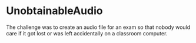 # UnobtainableAudio

The challenge was to create an audio file for an exam so that nobody would care if it got lost or was left accidentally on a classroom computer.
